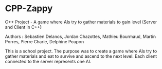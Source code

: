 # CPP-Zappy

C++ Project - A game where AIs try to gather materials to gain level (Server and Client in C++)

Authors : Sebastien Delanos, Jordan Chazottes, Mathieu Bourmaud, Martin Porres, Pierre Charie, Delphine Poupon

This is a school project. The purpose was to create a game where AIs try to gather materials and eat to survive and ascend to the next 
level. Each client connected to the server represents one AI.
